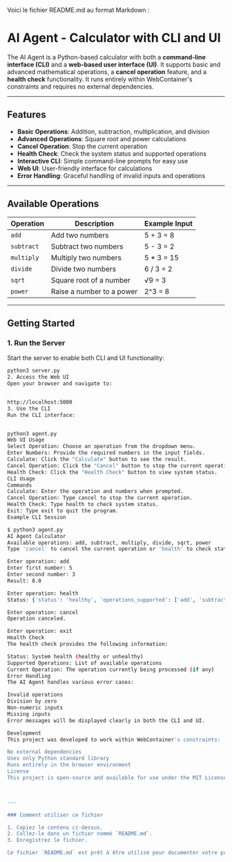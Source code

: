Voici le fichier README.md au format Markdown :


# AI Agent - Calculator with CLI and UI

The AI Agent is a Python-based calculator with both a **command-line interface (CLI)** and a **web-based user interface (UI)**. It supports basic and advanced mathematical operations, a **cancel operation** feature, and a **health check** functionality. It runs entirely within WebContainer's constraints and requires no external dependencies.

---

## Features

- **Basic Operations**: Addition, subtraction, multiplication, and division
- **Advanced Operations**: Square root and power calculations
- **Cancel Operation**: Stop the current operation
- **Health Check**: Check the system status and supported operations
- **Interactive CLI**: Simple command-line prompts for easy use
- **Web UI**: User-friendly interface for calculations
- **Error Handling**: Graceful handling of invalid inputs and operations

---

## Available Operations

| Operation  | Description                     | Example Input       |
|------------|---------------------------------|---------------------|
| `add`      | Add two numbers                 | 5 + 3 = 8           |
| `subtract` | Subtract two numbers            | 5 - 3 = 2           |
| `multiply` | Multiply two numbers            | 5 * 3 = 15          |
| `divide`   | Divide two numbers              | 6 / 3 = 2           |
| `sqrt`     | Square root of a number         | √9 = 3              |
| `power`    | Raise a number to a power       | 2^3 = 8             |

---

## Getting Started

### 1. Run the Server
Start the server to enable both CLI and UI functionality:
```bash
python3 server.py
2. Access the Web UI
Open your browser and navigate to:


http://localhost:5000
3. Use the CLI
Run the CLI interface:


python3 agent.py
Web UI Usage
Select Operation: Choose an operation from the dropdown menu.
Enter Numbers: Provide the required numbers in the input fields.
Calculate: Click the "Calculate" button to see the result.
Cancel Operation: Click the "Cancel" button to stop the current operation.
Health Check: Click the "Health Check" button to view system status.
CLI Usage
Commands
Calculate: Enter the operation and numbers when prompted.
Cancel Operation: Type cancel to stop the current operation.
Health Check: Type health to check system status.
Exit: Type exit to quit the program.
Example CLI Session

$ python3 agent.py
AI Agent Calculator
Available operations: add, subtract, multiply, divide, sqrt, power
Type 'cancel' to cancel the current operation or 'health' to check status.

Enter operation: add
Enter first number: 5
Enter second number: 3
Result: 8.0

Enter operation: health
Status: {'status': 'healthy', 'operations_supported': ['add', 'subtract', 'multiply', 'divide', 'sqrt', 'power'], 'current_operation': 'add'}

Enter operation: cancel
Operation canceled.

Enter operation: exit
Health Check
The health check provides the following information:

Status: System health (healthy or unhealthy)
Supported Operations: List of available operations
Current Operation: The operation currently being processed (if any)
Error Handling
The AI Agent handles various error cases:

Invalid operations
Division by zero
Non-numeric inputs
Missing inputs
Error messages will be displayed clearly in both the CLI and UI.

Development
This project was developed to work within WebContainer's constraints:

No external dependencies
Uses only Python standard library
Runs entirely in the browser environment
License
This project is open-source and available for use under the MIT License.



---

### Comment utiliser ce fichier

1. Copiez le contenu ci-dessus.
2. Collez-le dans un fichier nommé `README.md`.
3. Enregistrez le fichier.

Ce fichier `README.md` est prêt à être utilisé pour documenter votre projet. Si vous avez besoin d'autres ajustements, faites-le moi savoir !
